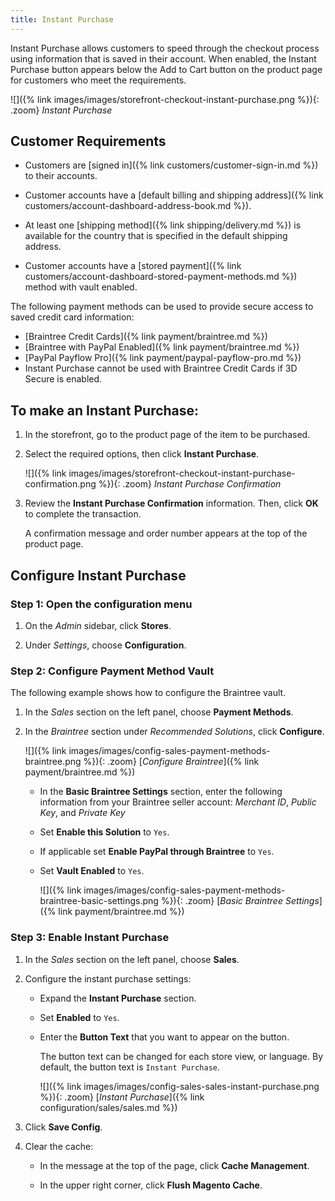 ```yaml
---
title: Instant Purchase
---
```


Instant Purchase allows customers to speed through the checkout process using information that is saved in their account. When enabled, the Instant Purchase button appears below the Add to Cart button on the product page for customers who meet the requirements.

![]({% link images/images/storefront-checkout-instant-purchase.png %}){: .zoom}
_Instant Purchase_

## Customer Requirements

- Customers are [signed in]({% link customers/customer-sign-in.md %}) to their accounts.

- Customer accounts have a [default billing and shipping address]({% link customers/account-dashboard-address-book.md %}).

- At least one [shipping method]({% link shipping/delivery.md %}) is available for the country that is specified in the default shipping address.

- Customer accounts have a [stored payment]({% link customers/account-dashboard-stored-payment-methods.md %}) method with vault enabled.

The following payment methods can be used to provide secure access to saved credit card information:

- [Braintree Credit Cards]({% link payment/braintree.md %})
- [Braintree with PayPal Enabled]({% link payment/braintree.md %})
- [PayPal Payflow Pro]({% link payment/paypal-payflow-pro.md %})
- Instant Purchase cannot be used with Braintree Credit Cards if 3D Secure is enabled.

## To make an Instant Purchase:

1. In the storefront, go to the product page of the item to be purchased.

1. Select the required options, then click **Instant Purchase**.

    ![]({% link images/images/storefront-checkout-instant-purchase-confirmation.png %}){: .zoom}
    _Instant Purchase Confirmation_

1. Review the **Instant Purchase Confirmation** information. Then, click **OK** to complete the transaction.

    A confirmation message and order number appears at the top of the product page.

## Configure Instant Purchase

### Step 1: Open the configuration menu

1. On the _Admin_ sidebar, click **Stores**.

1. Under _Settings_, choose **Configuration**.

### Step 2: Configure Payment Method Vault

The following example shows how to configure the Braintree vault.

1. In the _Sales_ section on the left panel, choose **Payment Methods**.

1. In the _Braintree_ section under _Recommended Solutions_, click **Configure**.

    ![]({% link images/images/config-sales-payment-methods-braintree.png %}){: .zoom}
    [_Configure Braintree_]({% link payment/braintree.md %})

   - In the **Basic Braintree Settings** section, enter the following information from your Braintree seller account: _Merchant ID_, _Public Key_, and _Private Key_

   - Set **Enable this Solution** to `Yes`.

   - If applicable set **Enable PayPal through Braintree** to `Yes`.

   - Set **Vault Enabled** to `Yes`.

       ![]({% link images/images/config-sales-payment-methods-braintree-basic-settings.png %}){: .zoom}
       [_Basic Braintree Settings_]({% link payment/braintree.md %})

### Step 3: Enable Instant Purchase

1. In the _Sales_ section on the left panel, choose **Sales**.

1. Configure the instant purchase settings:

   - Expand the **Instant Purchase** section.

   - Set **Enabled** to `Yes`.

   - Enter the **Button Text** that you want to appear on the button.

      The button text can be changed for each store view, or language. By default, the button text is `Instant Purchase`.

      ![]({% link images/images/config-sales-sales-instant-purchase.png %}){: .zoom}
      [_Instant Purchase_]({% link configuration/sales/sales.md %})

1. Click **Save Config**.

1. Clear the cache:

   - In the message at the top of the page, click **Cache Management**.

   - In the upper right corner, click **Flush Magento Cache**.

